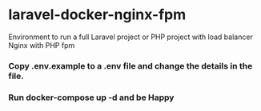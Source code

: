 # laravel-docker-nginx-fpm
Environment to run a full Laravel project or PHP project with load balancer Nginx with PHP fpm

### Copy .env.example to a .env file and change the details in the file.

### Run docker-compose up -d and be Happy
